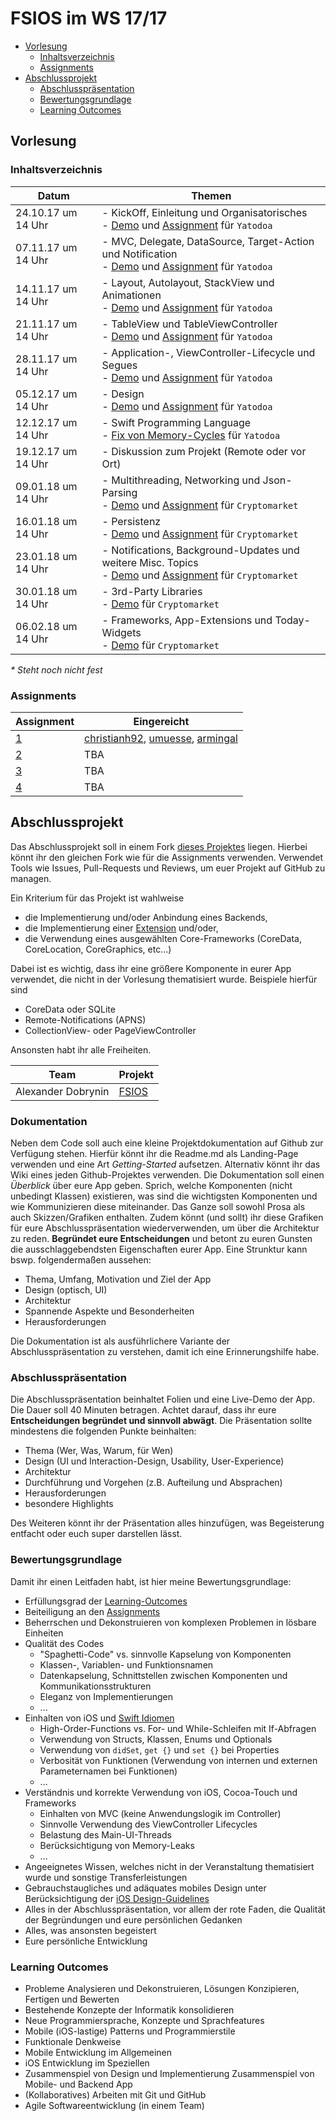 # FSIOS im WS 17/17

- [Vorlesung](#vorlesung)
  - [Inhaltsverzeichnis](#inhaltsverzeichnis)
  - [Assignments](#assignments)
- [Abschlussprojekt](#abschlussprojekt)
  - [Abschlusspräsentation](#abschlusspräsentation)
  - [Bewertungsgrundlage](#bewertungsgrundlage)
  - [Learning Outcomes](#learning-outcomes)

## Vorlesung 

### Inhaltsverzeichnis
| Datum  | Themen |
| ------------- | ------------- |
| 24.10.17 um 14 Uhr | - KickOff, Einleitung und Organisatorisches <br /> - [Demo](https://github.com/alexdobry/FSIOS/tree/master/WS17_18/01_introduction/demo/Yatodoa) und [Assignment](https://github.com/alexdobry/FSIOS/tree/master/WS17_18/01_introduction/your%20assignment) für `Yatodoa` |
| 07.11.17 um 14 Uhr | - MVC, Delegate, DataSource, Target-Action und Notification <br /> - [Demo](https://github.com/alexdobry/FSIOS/tree/master/WS17_18/02_mvc/demo/Yatodoa) und [Assignment](https://github.com/alexdobry/FSIOS/tree/master/WS17_18/02_mvc/your%20assignment) für `Yatodoa` |
| 14.11.17 um 14 Uhr | - Layout, Autolayout, StackView und Animationen <br /> - [Demo](https://github.com/alexdobry/FSIOS/tree/master/WS17_18/03_layout_autolayout_stackView_animation/demo/Yatodoa) und [Assignment](https://github.com/alexdobry/FSIOS/tree/master/WS17_18/03_layout_autolayout_stackView_animation/your%20assignment) für `Yatodoa` |
| 21.11.17 um 14 Uhr | - TableView und TableViewController <br /> - [Demo](https://github.com/alexdobry/FSIOS/tree/master/WS17_18/04_tableView/demo/Yatodoa) und [Assignment](https://github.com/alexdobry/FSIOS/tree/master/WS17_18/04_tableView/your%20assignment) für `Yatodoa` |
| 28.11.17 um 14 Uhr | - Application-, ViewController-Lifecycle und Segues <br /> - [Demo](https://github.com/alexdobry/FSIOS/tree/master/WS17_18/05_lifecycle_segues/demo/Yatodoa) und [Assignment](https://github.com/alexdobry/FSIOS/tree/master/WS17_18/05_lifecycle_segues/your%20assignment) für `Yatodoa` |
| 05.12.17 um 14 Uhr | - Design <br /> - [Demo](https://github.com/alexdobry/FSIOS/tree/master/WS17_18/06_design/demo/Yatodoa) und [Assignment](https://github.com/alexdobry/FSIOS/tree/master/WS17_18/06_design/your%20assignment) für `Yatodoa` |
| 12.12.17 um 14 Uhr | - Swift Programming Language <br /> - [Fix von Memory-Cycles](https://github.com/alexdobry/FSIOS/commit/1422cf813edaef661c7517efec0d2f942a135c14) für `Yatodoa` |
| 19.12.17 um 14 Uhr | - Diskussion zum Projekt (Remote oder vor Ort) |
| 09.01.18 um 14 Uhr | - Multithreading, Networking und Json-Parsing <br /> - [Demo](https://github.com/alexdobry/FSIOS/tree/master/WS17_18/08_multithreading_networking_jsonparsing/demo/Cryptomarket) und [Assignment](https://github.com/alexdobry/FSIOS/tree/master/WS17_18/08_multithreading_networking_jsonparsing/your%20assignment) für `Cryptomarket` |
| 16.01.18 um 14 Uhr | - Persistenz <br /> - [Demo](https://github.com/alexdobry/FSIOS/tree/master/WS17_18/09_persistence/demo/Cryptomarket) und [Assignment](https://github.com/alexdobry/FSIOS/tree/master/WS17_18/09_persistence/your%20assignment) für `Cryptomarket` |
| 23.01.18 um 14 Uhr | - Notifications, Background-Updates und weitere Misc. Topics <br /> - [Demo](https://github.com/alexdobry/FSIOS/tree/master/WS17_18/10_notifications_backgroundUpdates/demo/Cryptomarket) und [Assignment](https://github.com/alexdobry/FSIOS/tree/master/WS17_18/10_notifications_backgroundUpdates/your%20assignment) für `Cryptomarket` |
| 30.01.18 um 14 Uhr | - 3rd-Party Libraries <br /> - [Demo](https://github.com/alexdobry/FSIOS/tree/master/WS17_18/11_3rdparty/demo/Cryptomarket) für `Cryptomarket` |
| 06.02.18 um 14 Uhr | - Frameworks, App-Extensions und Today-Widgets <br /> - [Demo](https://github.com/alexdobry/FSIOS/tree/master/WS17_18/12_framework_todaywidget/demo/Cryptomarket) für `Cryptomarket` |

*\* Steht noch nicht fest*

### Assignments
| Assignment | Eingereicht |
| ------------- | ------------- |
| [1](https://github.com/alexdobry/FSIOS/tree/master/WS17_18/01_introduction/your%20assignment) | [christianh92](https://github.com/alexdobry/FSIOS/pull/7), [umuesse](https://github.com/alexdobry/FSIOS/pull/8), [armingal](https://github.com/alexdobry/FSIOS/pull/9) |
| [2](https://github.com/alexdobry/FSIOS/tree/master/WS17_18/02_mvc/your%20assignment) | TBA |
| [3](https://github.com/alexdobry/FSIOS/tree/master/WS17_18/03_layout_autolayout_stackView_animation/your%20assignment) | TBA |
| [4](https://github.com/alexdobry/FSIOS/tree/master/WS17_18/04_tableView/your%20assignment) | TBA |

## Abschlussprojekt
Das Abschlussprojekt soll in einem Fork [dieses Projektes](https://github.com/alexdobry/FSIOS) liegen. Hierbei könnt ihr den gleichen Fork wie für die Assignments verwenden. Verwendet Tools wie Issues, Pull-Requests und Reviews, um euer Projekt auf GitHub zu managen.

Ein Kriterium für das Projekt ist wahlweise
- die Implementierung und/oder Anbindung eines Backends,
- die Implementierung einer [Extension](https://github.com/alexdobry/FSIOS/blob/master/WS17_18/12_framework_todaywidget/fsios_framework_todaywidget.pdf) und/oder,
- die Verwendung eines ausgewählten Core-Frameworks (CoreData, CoreLocation, CoreGraphics, etc...)

Dabei ist es wichtig, dass ihr eine größere Komponente in eurer App verwendet, die nicht in der Vorlesung thematisiert wurde. Beispiele hierfür sind
- CoreData oder SQLite
- Remote-Notifications (APNS)
- CollectionView- oder PageViewController

Ansonsten habt ihr alle Freiheiten.

| Team | Projekt |
| ------------- | ------------- |
| Alexander Dobrynin | [FSIOS](https://github.com/alexdobry/FSIOS) |

### Dokumentation 
Neben dem Code soll auch eine kleine Projektdokumentation auf Github zur Verfügung stehen. Hierfür könnt ihr die Readme.md als Landing-Page verwenden und eine Art *Getting-Started* aufsetzen. Alternativ könnt ihr das Wiki eines jeden Github-Projektes verwenden. Die Dokumentation soll einen *Überblick* über eure App geben. Sprich, welche Komponenten (nicht unbedingt Klassen) existieren, was sind die wichtigsten Komponenten und wie Kommunizieren diese miteinander. Das Ganze soll sowohl Prosa als auch Skizzen/Grafiken enthalten. Zudem könnt (und sollt) ihr diese Grafiken für eure Abschlusspräsentation wiederverwenden, um über die Architektur zu reden. **Begründet eure Entscheidungen** und betont zu euren Gunsten die ausschlaggebendsten Eigenschaften eurer App. Eine Strunktur kann bswp. folgendermaßen aussehen:

- Thema, Umfang, Motivation und Ziel der App
- Design (optisch, UI)
- Architektur
- Spannende Aspekte und Besonderheiten
- Herausforderungen

Die Dokumentation ist als ausführlichere Variante der Abschlusspräsentation zu verstehen, damit ich eine Erinnerungshilfe habe. 

### Abschlusspräsentation
Die Abschlusspräsentation beinhaltet Folien und eine Live-Demo der App. Die Dauer soll 40 Minuten betragen. Achtet darauf, dass ihr eure **Entscheidungen begründet und sinnvoll abwägt**. Die Präsentation sollte mindestens die folgenden Punkte beinhalten: 
- Thema (Wer, Was, Warum, für Wen)
- Design (UI und Interaction-Design, Usability, User-Experience)
- Architektur
- Durchführung und Vorgehen (z.B. Aufteilung und Absprachen)
- Herausforderungen
- besondere Highlights

Des Weiteren könnt ihr der Präsentation alles hinzufügen, was Begeisterung entfacht oder euch super darstellen lässt.  

### Bewertungsgrundlage
Damit ihr einen Leitfaden habt, ist hier meine Bewertungsgrundlage:
- Erfüllungsgrad der [Learning-Outcomes](#learning-outcomes)
- Beiteiligung an den [Assignments](#assignments)
- Beherrschen und Dekonstruieren von komplexen Problemen in lösbare Einheiten
- Qualität des Codes
  - "Spaghetti-Code" vs. sinnvolle Kapselung von Komponenten
  - Klassen-, Variablen- und Funktionsnamen
  - Datenkapselung, Schnittstellen zwischen Komponenten und Kommunikationsstrukturen
  - Eleganz von Implementierungen
  - ...
- Einhalten von iOS und [Swift Idiomen](https://github.com/alexdobry/FSIOS/blob/master/WS17_18/07_swift/fsios_swift.pdf)
  - High-Order-Functions vs. For- und While-Schleifen mit If-Abfragen
  - Verwendung von Structs, Klassen, Enums und Optionals
  - Verwendung von `didSet`, `get {}` und `set {}` bei Properties
  - Verbosität von Funktionen (Verwendung von internen und externen Parameternamen bei Funktionen)
  - ...
- Verständnis und korrekte Verwendung von iOS, Cocoa-Touch und Frameworks
  - Einhalten von MVC (keine Anwendungslogik im Controller)
  - Sinnvolle Verwendung des ViewController Lifecycles
  - Belastung des Main-UI-Threads
  - Berücksichtigung von Memory-Leaks
  - ...
- Angeeignetes Wissen, welches nicht in der Veranstaltung thematisiert wurde und sonstige Transferleistungen
- Gebrauchstaugliches und adäquates mobiles Design unter Berücksichtigung der [iOS Design-Guidelines](https://developer.apple.com/ios/human-interface-guidelines/overview/themes/)
- Alles in der Abschlusspräsentation, vor allem der rote Faden, die Qualität der Begründungen und eure persönlichen Gedanken
- Alles, was ansonsten begeistert
- Eure persönliche Entwicklung

### Learning Outcomes
- Probleme Analysieren und Dekonstruieren, Lösungen Konzipieren, Fertigen und Bewerten 
- Bestehende Konzepte der Informatik konsolidieren
- Neue Programmiersprache, Konzepte und Sprachfeatures
- Mobile (iOS-lastige) Patterns und Programmierstile
- Funktionale Denkweise
- Mobile Entwicklung im Allgemeinen
- iOS Entwicklung im Speziellen
- Zusammenspiel von Design und Implementierung Zusammenspiel von Mobile- und Backend App 
- (Kollaboratives) Arbeiten mit Git und GitHub
- Agile Softwareentwicklung (in einem Team)
